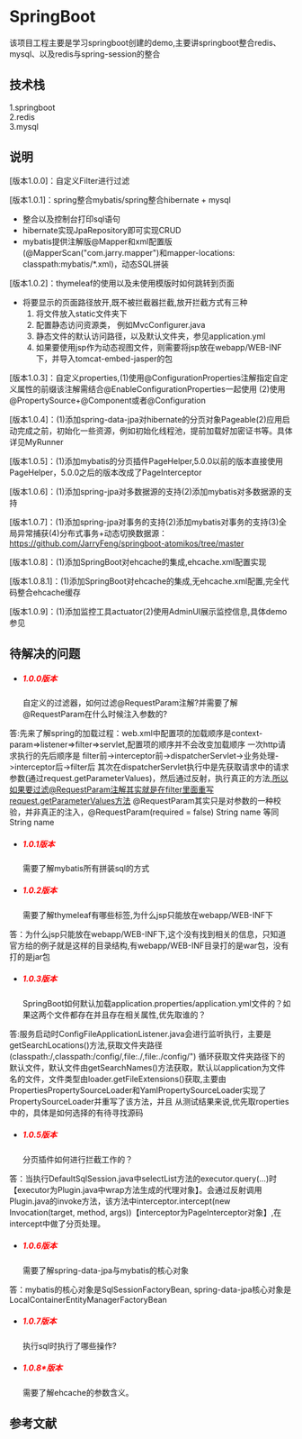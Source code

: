 # SpringBoot

该项目工程主要是学习springboot创建的demo,主要讲springboot整合redis、mysql、以及redis与spring-session的整合

## 技术栈

1.springboot  
2.redis  
3.mysql

## 说明

[版本1.0.0]：自定义Filter进行过滤

[版本1.0.1]：spring整合mybatis/spring整合hibernate + mysql
- 整合以及控制台打印sql语句
- hibernate实现JpaRepository即可实现CRUD
- mybatis提供注解版@Mapper和xml配置版(@MapperScan("com.jarry.mapper")和mapper-locations: classpath:mybatis/*.xml)，动态SQL拼装

[版本1.0.2]：thymeleaf的使用以及未使用模版时如何跳转到页面  
- 将要显示的页面路径放开,既不被拦截器拦截,放开拦截方式有三种
    1. 将文件放入static文件夹下
    2. 配置静态访问资源类， 例如MvcConfigurer.java
    3. 静态文件的默认访问路径，以及默认文件夹，参见application.yml
    4. 如果要使用jsp作为动态视图文件，则需要将jsp放在webapp/WEB-INF下，并导入tomcat-embed-jasper的包
      
[版本1.0.3]：自定义properties,(1)使用@ConfigurationProperties注解指定自定义属性的前缀该注解需结合@EnableConfigurationProperties一起使用
(2)使用@PropertySource+@Component或者@Configuration

[版本1.0.4]：(1)添加spring-data-jpa对hibernate的分页对象Pageable(2)应用启动完成之前，初始化一些资源，例如初始化线程池，提前加载好加密证书等。具体详见MyRunner

[版本1.0.5]：(1)添加mybatis的分页插件PageHelper,5.0.0以前的版本直接使用PageHelper，5.0.0之后的版本改成了PageInterceptor

[版本1.0.6]：(1)添加spring-jpa对多数据源的支持(2)添加mybatis对多数据源的支持

[版本1.0.7]：(1)添加spring-jpa对事务的支持(2)添加mybatis对事务的支持(3)全局异常捕获(4)分布式事务+动态切换数据源：https://github.com/JarryFeng/springboot-atomikos/tree/master

[版本1.0.8]：(1)添加SpringBoot对ehcache的集成,ehcache.xml配置实现

[版本1.0.8.1]：(1)添加SpringBoot对ehcache的集成,无ehcache.xml配置,完全代码整合ehcache缓存

[版本1.0.9]：(1)添加监控工具actuator(2)使用AdminUI展示监控信息,具体demo参见



## 待解决的问题

- <h5 style="color:red">1.0.0版本</h5>自定义的过滤器，如何过滤@RequestParam注解?并需要了解@RequestParam在什么时候注入参数的?  
答:先来了解spring的加载过程：web.xml中配置项的加载顺序是context-param=>listener=>filter=>servlet,配置项的顺序并不会改变加载顺序
一次http请求执行的先后顺序是  filter前->interceptor前->dispatcherServlet->业务处理->interceptor后->filter后
其次在dispatcherServlet执行中是先获取请求中的请求参数(通过request.getParameterValues)，然后通过反射，执行真正的方法,所以如果要过滤@RequestParam注解其实就是在filter里面重写request.getParameterValues方法
@RequestParam其实只是对参数的一种校验，并非真正的注入，@RequestParam(required = false) String name 等同  String name



- <h5 style="color:red">1.0.1版本</h5>需要了解mybatis所有拼装sql的方式


- <h5 style="color:red">1.0.2版本</h5>需要了解thymeleaf有哪些标签,为什么jsp只能放在webapp/WEB-INF下  
答：为什么jsp只能放在webapp/WEB-INF下,这个没有找到相关的信息，只知道官方给的例子就是这样的目录结构,有webapp/WEB-INF目录打的是war包，没有打的是jar包


- <h5 style="color:red">1.0.3版本</h5>SpringBoot如何默认加载application.properties/application.yml文件的？如果这两个文件都存在并且存在相关属性,优先取谁的？
答:服务启动时ConfigFileApplicationListener.java会进行监听执行，主要是getSearchLocations()方法,获取文件夹路径(classpath:/,classpath:/config/,file:./,file:./config/")
循环获取文件夹路径下的默认文件，默认文件由getSearchNames()方法获取，默认以application为文件名的文件，文件类型由loader.getFileExtensions()获取,主要由PropertiesPropertySourceLoader和YamlPropertySourceLoader实现了PropertySourceLoader并重写了该方法，并且
从测试结果来说,优先取roperties中的，具体是如何选择的有待寻找源码

- <h5 style="color:red">1.0.5版本</h5>分页插件如何进行拦截工作的？
答：当执行DefaultSqlSession.java中selectList方法的executor.query(...)时【executor为Plugin.java中wrap方法生成的代理对象】。会通过反射调用Plugin.java的invoke方法，该方法中interceptor.intercept(new Invocation(target, method, args))【interceptor为PageInterceptor对象】,在intercept中做了分页处理。

- <h5 style="color:red">1.0.6版本</h5>需要了解spring-data-jpa与mybatis的核心对象
答：mybatis的核心对象是SqlSessionFactoryBean, spring-data-jpa核心对象是LocalContainerEntityManagerFactoryBean

- <h5 style="color:red">1.0.7版本</h5>执行sql时执行了哪些操作?

- <h5 style="color:red">1.0.8*版本</h5>需要了解ehcache的参数含义。


## 参考文献

